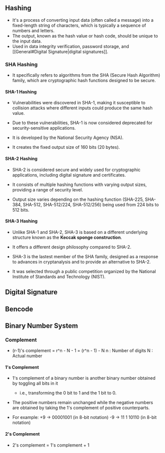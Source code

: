 ## Hashing
- It's a process of converting input data (often called a message) into a fixed-length string of characters, which is typically a sequence of numbers and letters. 
- The output, known as the hash value or hash code, should be unique to the input data.
- Used in data integrity verification, password storage, and [[General#Digital Signature|digital signatures]].

### SHA Hashing
- It specifically refers to algorithms from the SHA (Secure Hash Algorithm) family, which are cryptographic hash functions designed to be secure.

#### SHA-1 Hashing
- Vulnerabilities were discovered in SHA-1, making it susceptible to collision attacks where different inputs could produce the same hash value.
- Due to these vulnerabilities, SHA-1 is now considered deprecated for security-sensitive applications.

- It is developed by the National Security Agency (NSA).

- It creates the fixed output size of 160 bits (20 bytes).

#### SHA-2 Hashing
- SHA-2 is considered secure and widely used for cryptographic applications, including digital signature and certificates.

- It consists of multiple hashing functions with varying output sizes, providing a range of security level.

- Output size varies depending on the hashing function (SHA-225, SHA-384, SHA-512, SHA-512/224, SHA-512/256) being used from 224 bits to 512 bits.

#### SHA-3 Hashing
- Unlike SHA-1 and SHA-2, SHA-3 is based on a different underlying structure known as the **Keccak sponge construction**. 
- It offers a different design philosophy compared to SHA-2.

- SHA-3 is the lastest member of the SHA family, designed as a response to advances in cryptanalysis and to provide an alternative to SHA-2.
- It was selected through a public competition organized by the National Institute of Standards and Technology (NIST).



## Digital Signature


## Bencode


## Binary Number System

### Complement
- (r-1)'s complement = r^n - N - 1 = (r^n - 1) - N
		n : Number of digits
		N : Actual number
#### 1's Complement
- 1's complement of a binary number is another binary number obtained by toggling all bits in it
	- i.e., transforming the 0 bit to 1 and the 1 bit  to 0.
	
- The positive numbers remain unchanged while the negative numbers are obtained by taking the 1's complement of positive counterparts.
- For example:
		+9 -> 00001001 (in 8-bit notation)
		-9 ->  11 1 10110 (in 8-bit notation)

#### 2's Complement
- 2's complement = 1's complement + 1

